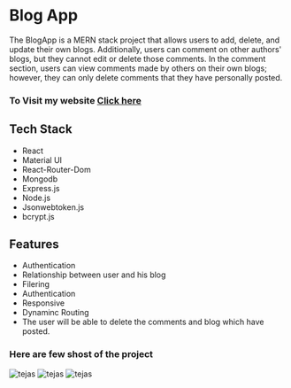 
<h1>Blog App</h1>
<P>The BlogApp is a MERN stack project that allows users to add, delete, and update their own blogs. Additionally, users can comment on other authors' blogs, but they cannot edit or delete those comments. In the comment section, users can view comments made by others on their own blogs; however, they can only delete comments that they have personally posted.

</P>

<h3>To Visit my website   <a href='https://writestory.netlify.app/'>Click here</a></h3>

<h2>Tech Stack</h2>
<div>
  <ul>
    <li> React</li>
     <li>Material UI</li>
     <li>React-Router-Dom</li>
     <li>Mongodb</li>
    <li>Express.js</li>
      <li>Node.js</li>
      <li>Jsonwebtoken.js</li>
     <li>bcrypt.js</li>
  </ul>
</div>
<h2>Features</h2>
  <ul>
    <li>Authentication</li>
     <li>Relationship between user and his blog</li>
     <li>Filering</li>
     <li>Authentication</li>
     <li>Responsive</li>
     <li>Dynaminc Routing</li>
     <li>The user will be able to delete  the comments and blog which have posted.</li>
    
  </ul>
  <h3>Here are few shost of the project</h3>
  <div>
  <img src='https://github.com/YelveTejas/BlogApp/assets/103955930/7bb4d800-f270-4ee3-8354-1ca7d90d8395' alt='tejas'></img>
   <img src='https://github.com/YelveTejas/BlogApp/assets/103955930/e3ff240c-d572-40f2-ae2e-bfd179034b35' alt='tejas'></img>
   <img src='https://github.com/YelveTejas/BlogApp/assets/103955930/caf9f43e-ef9d-4e84-bb4a-4da875c6937b' alt='tejas'></img>


</div>
